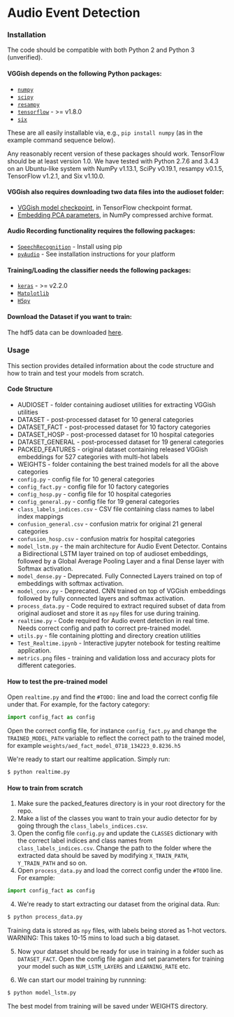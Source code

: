 # Audio Event Detection

### Installation

The code should be compatible with both Python 2 and Python 3 (unverified).

#### VGGish depends on the following Python packages:

* [`numpy`](http://www.numpy.org/)
* [`scipy`](http://www.scipy.org/)
* [`resampy`](http://resampy.readthedocs.io/en/latest/)
* [`tensorflow`](http://www.tensorflow.org/) - >= v1.8.0
* [`six`](https://pythonhosted.org/six/)

These are all easily installable via, e.g., `pip install numpy` (as in the
example command sequence below).

Any reasonably recent version of these packages should work. TensorFlow should
be at least version 1.0.  We have tested with Python 2.7.6 and 3.4.3 on an
Ubuntu-like system with NumPy v1.13.1, SciPy v0.19.1, resampy v0.1.5, TensorFlow
v1.2.1, and Six v1.10.0.

#### VGGish also requires downloading two data files into the audioset folder:

* [VGGish model checkpoint](https://storage.googleapis.com/audioset/vggish_model.ckpt),
  in TensorFlow checkpoint format.
* [Embedding PCA parameters](https://storage.googleapis.com/audioset/vggish_pca_params.npz),
  in NumPy compressed archive format.

#### Audio Recording functionality requires the following packages:

* [`SpeechRecognition`](https://pypi.org/project/SpeechRecognition/) - Install using pip
* [`pyAudio`](https://people.csail.mit.edu/hubert/pyaudio/) - See installation instructions for your platform

#### Training/Loading the classifier needs the following packages:

* [`keras`](https://keras.io/#installation) - >= v2.2.0
* [`Matplotlib`](https://matplotlib.org/users/installing.html)
* [`H5py`](https://www.h5py.org/)

#### Download the Dataset if you want to train:
The hdf5 data can be downloaded [here](https://drive.google.com/open?id=0B49XSFgf-0yVQk01eG92RHg4WTA).

### Usage
This section provides detailed information about the code structure and how to train and test your models from scratch.

#### Code Structure

* AUDIOSET - folder containing audioset utilities for extracting VGGish utilities
* DATASET - post-processed dataset for 10 general categories
* DATASET_FACT - post-processed dataset for 10 factory categories
* DATASET_HOSP - post-processed dataset for 10 hospital categories
* DATASET_GENERAL - post-processed dataset for 19 general categories
* PACKED_FEATURES - original dataset containing released VGGish embeddings for 527 categories with multi-hot labels
* WEIGHTS - folder containing the best trained models for all the above categories
* `config.py` - config file for 10 general categories
* `config_fact.py` - config file for 10 factory categories
* `config_hosp.py` - config file for 10 hospital categories
* `config_general.py` - config file for 19 general categories
* `class_labels_indices.csv` - CSV file containing class names to label index mappings
* `confusion_general.csv` - confusion matrix for original 21 general categories
* `confusion_hosp.csv` - confusion matrix for hospital categories
* `model_lstm.py` - the main architecture for Audio Event Detector. Contains a Bidirectional LSTM layer trained on top of audioset embeddings, followed by a Global Average Pooling Layer and a final Dense layer with Softmax activation.
* `model_dense.py` - Deprecated. Fully Connected Layers trained on top of embeddings with softmax activation.
* `model_conv.py` - Deprecated. CNN trained on top of VGGish embeddings followed by fully connected layers and softmax activation.
* `process_data.py` - Code required to extract required subset of data from original audioset and store it as `npy` files for use during training. 
* `realtime.py` - Code required for Audio event detection in real time. Needs correct config and path to correct pre-trained model. 
* `utils.py` - file containing plotting and directory creation utilities
* `Test_Realtime.ipynb` - Interactive jupyter notebook for testing realtime application.
* `metrics.png` files - training and validation loss and accuracy plots for different categories.

#### How to test the pre-trained model

Open `realtime.py` and find the `#TODO:` line and load the correct config file under that. For example, for the factory category:
```python
import config_fact as config
```

Open the correct config file, for instance `config_fact.py` and change the `TRAINED_MODEL_PATH` variable to reflect the correct path to the trained model, for example `weights/aed_fact_model_0718_134223_0.8236.h5`

We're ready to start our realtime application. Simply run:
```sh
$ python realtime.py
```

#### How to train from scratch

1. Make sure the packed_features directory is in your root directory for the repo.
2. Make a list of the classes you want to train your audio detector for by going through the `class_labels_indices.csv`.
3. Open the config file `config.py` and update the `CLASSES` dictionary with the correct label indices and class names from `class_labels_indices.csv`. Change the path to the folder where the extracted data should be saved by modifying `X_TRAIN_PATH`, `Y_TRAIN_PATH` and so on.
3. Open `process_data.py` and load the correct config under the `#TODO` line. For example:
```python
import config_fact as config
```
4. We're ready to start extracting our dataset from the original data. Run:
```sh
$ python process_data.py
```
Training data is stored as `npy` files, with labels being stored as 1-hot vectors.
WARNING: This takes 10-15 mins to load such a big dataset.

5. Now your dataset should be ready for use in training in a folder such as `DATASET_FACT`. Open the config file again and set parameters for training your model such as `NUM_LSTM_LAYERS` and `LEARNING_RATE` etc.

6. We can start our model training by runnning:
```sh
$ python model_lstm.py
```
The best model from training will be saved under WEIGHTS directory.
